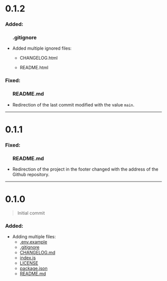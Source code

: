 <h1>0.1.2</h1>
<h3>Added:</h3>
<ul>
    <h3>.gitignore</h3>
    <li>Added multiple ignored files:
        <ul>
            <li>
                <p>CHANGELOG.html</p>
            </li>
            <li>
                <p>README.html</p>
            </li>
        </ul>
    </li>
</ul>
<h3>Fixed:</h3>
<ul>
    <h3>README.md</h3>
    <li>Redirection of the last commit modified with the value <code>main</code>.</li>
</ul>

<hr>

<h1>0.1.1</h1>
<h3>Fixed:</h3>
<ul>
    <h3>README.md</h3>
    <li>Redirection of the project in the footer changed with the address of the Github repository.</li>
</ul>

<hr>

<h1>0.1.0</h1>
<blockquote>
    <p>Initial commit</p>
</blockquote>
<h3>Added:</h3>
<ul>
    <li>Adding multiple files:
        <ul>
            <li>
                <a href="./.env.example">.env.example</a>
            </li>
            <li>
                <a href="./.gitignore">.gitignore</a>
            </li>
            <li>
                <a href="./CHANGELOG.md">CHANGELOG.md</a>
            </li>
            <li>
                <a href="./index.js">index.js</a>
            </li>
            <li>
                <a href="./LICENSE">LICENSE</a>
            </li>
            <li>
                <a href="./package.json">package.json</a>
            </li>
            <li>
                <a href="./README.md">README.md</a>
            </li>
        </ul>
    </li>
</ul>